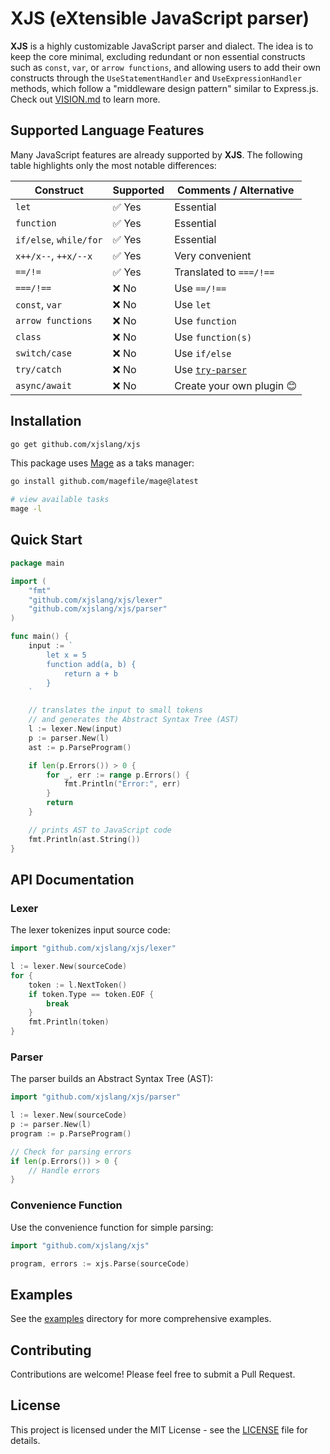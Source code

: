 # XJS (eXtensible JavaScript parser)

**XJS** is a highly customizable JavaScript parser and dialect. The idea is to keep the core minimal, excluding redundant or non essential constructs such as `const`, `var`, or `arrow functions`, and allowing users to add their own constructs through the `UseStatementHandler` and `UseExpressionHandler` methods, which follow a "middleware design pattern" similar to Express.js. Check out [VISION.md](./VISION.md) to learn more.

## Supported Language Features

Many JavaScript features are already supported by **XJS**. The following table highlights only the most notable differences:

| Construct                | Supported | Comments / Alternative            |
|--------------------------|-----------|-----------------------------------|
| `let`                    | ✅ Yes    | Essential                         |
| `function`               | ✅ Yes    | Essential                         |
| `if/else`, `while/for`   | ✅ Yes    | Essential                         |
| `x++/x--`, `++x/--x`     | ✅ Yes    | Very convenient                   |
| `==/!=`                  | ✅ Yes    | Translated to `===/!==`           |
| `===/!==`                | ❌ No     | Use `==/!==`                      |
| `const`, `var`           | ❌ No     | Use `let`                         |
| `arrow functions`        | ❌ No     | Use `function`                    |
| `class`                  | ❌ No     | Use `function(s)`                 |
| `switch/case`            | ❌ No     | Use `if/else`                     |
| `try/catch`              | ❌ No     | Use [`try-parser`](https://github.com/xjslang/try-parser) |
| `async/await`            | ❌ No     | Create your own plugin 😊         |

## Installation

```bash
go get github.com/xjslang/xjs
```

This package uses [Mage](https://magefile.org/) as a taks manager:
```bash
go install github.com/magefile/mage@latest

# view available tasks
mage -l
```

## Quick Start

```go
package main

import (
    "fmt"
    "github.com/xjslang/xjs/lexer"
    "github.com/xjslang/xjs/parser"
)

func main() {
    input := `
        let x = 5
        function add(a, b) {
            return a + b
        }
    `

    // translates the input to small tokens
    // and generates the Abstract Syntax Tree (AST)
    l := lexer.New(input)
    p := parser.New(l)
    ast := p.ParseProgram()

    if len(p.Errors()) > 0 {
        for _, err := range p.Errors() {
            fmt.Println("Error:", err)
        }
        return
    }

    // prints AST to JavaScript code
    fmt.Println(ast.String())
}
```

## API Documentation

### Lexer

The lexer tokenizes input source code:

```go
import "github.com/xjslang/xjs/lexer"

l := lexer.New(sourceCode)
for {
    token := l.NextToken()
    if token.Type == token.EOF {
        break
    }
    fmt.Println(token)
}
```

### Parser

The parser builds an Abstract Syntax Tree (AST):

```go
import "github.com/xjslang/xjs/parser"

l := lexer.New(sourceCode)
p := parser.New(l)
program := p.ParseProgram()

// Check for parsing errors
if len(p.Errors()) > 0 {
    // Handle errors
}
```

### Convenience Function

Use the convenience function for simple parsing:

```go
import "github.com/xjslang/xjs"

program, errors := xjs.Parse(sourceCode)
```

## Examples

See the [examples](examples/) directory for more comprehensive examples.

## Contributing

Contributions are welcome! Please feel free to submit a Pull Request.

## License

This project is licensed under the MIT License - see the [LICENSE](LICENSE) file for details.
